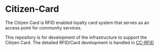 # Citizen-Card
The Citizen Card is RFID enabled loyalty card system that serves as an access point for community services.

This repository is for development of the infrastructure to support the Citizen Card. The detailed RFID/Card development is handled in [CC-RFID](https://github.com/Citizen-Group/CC-RFID)